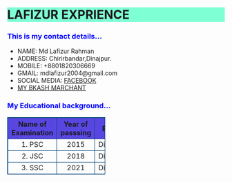 <!DOCTYPE html>
<html lang="en">
<head>
    <meta charset="UTF-8">
    <meta name="viewport" content="width=device-width, initial-scale=1.0">
    <title>LAFIZUR EXPRIENCE</title>
    <link rel="icon" type="image/x-icon" href="favicon.ico">
    <style>
        table, th, td {
  border:1px solid rgb(5, 70, 123);
  text-align: center;
}
    </style>
</head>
<body>
    <h1 style="background-color: aquamarine;">LAFIZUR EXPRIENCE</h1>
    <h3 style="color: blue;">This is my contact details...</h3>
    <ul>
        <li>NAME: Md Lafizur Rahman</li>
        <li>ADDRESS: Chirirbandar,Dinajpur.</li>
        <li>MOBILE: +8801820306669</li>
        <li>GMAIL: mdlafizur2004@gmail.com</li>
        <li>SOCIAL MEDIA: <a href="https://www.facebook.com/lafizur.1/">FACEBOOK</a>
        </li>
        <li> <a href="https://shop.bkash.com/lafizur-experience01950978762/paymentlink">MY BKASH MARCHANT</a></li>
    </ul>
    <h3 style="color: blue;">My Educational background...</h3>
    <table style="width: 45%;">
    <tr style="background-color: rgb(88, 70, 225);">
       <th>Name of Examination</th>
       <th>Year of passsing</th>
       <th>Board</th>
       <th>GPA</th>
       <th>Group</th>
    </tr>
    <tr>
       <td>1. PSC</td>
       <td>2015</td>
       <td>Dinajpur</td>
       <td>4.83</td>
       <td>--</td>
    </tr>
    <tr>
        <td>2. JSC</td>
        <td>2018</td>
        <td>Dinajpur</td>
        <td>4.19</td>
        <td>--</td>
    </tr>
    <tr><td>3. SSC</td>
        <td>2021</td>
        <td>Dinajpur</td>
        <td>4.44</td>
        <td>SCIENCE</td>
    </tr>
    </table>

    
</body>
</html>
